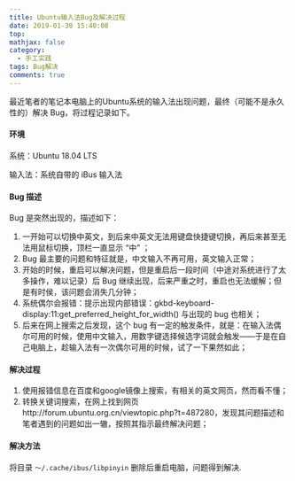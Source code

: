 ```yaml
---
title: Ubuntu输入法Bug及解决过程
date: 2019-01-30 15:40:08
top:
mathjax: false
category:
  - 手工实践
tags: Bug解决
comments: true
---
```


最近笔者的笔记本电脑上的Ubuntu系统的输入法出现问题，最终（可能不是永久性的）解决 Bug，将过程记录如下。

<!-- more -->

#### 环境

系统：Ubuntu 18.04 LTS

输入法：系统自带的 iBus 输入法

#### Bug 描述

Bug 是突然出现的，描述如下：

1. 一开始可以切换中英文，到后来中英文无法用键盘快捷键切换，再后来甚至无法用鼠标切换，顶栏一直显示 “中” ；
2. Bug 最主要的问题和特征就是，中文输入不再可用，英文输入正常；
3. 开始的时候，重启可以解决问题，但是重启后一段时间（中途对系统进行了太多操作，难以记录）后 Bug 继续出现，后来严重之时，重启也无法缓解；但是有时侯，该问题会消失几分钟；
4. 系统偶尔会报错：提示出现内部错误：gkbd-keyboard-display:11:get_preferred_height_for_width() 与出现的 bug 也相关；
5. 后来在网上搜索之后发现，这个 bug 有一定的触发条件，就是：在输入法偶尔可用的时候，使用中文输入，用数字键选择候选字词就会触发——于是在自己电脑上，趁输入法有一次偶尔可用的时候，试了一下果然如此；

#### 解决过程

1. 使用报错信息在百度和google镜像上搜索，有相关的英文网页，然而看不懂；
2. 转换关键词搜索，在网上找到网页http://forum.ubuntu.org.cn/viewtopic.php?t=487280，发现其问题描述和笔者遇到的问题如出一辙，按照其指示最终解决问题；

#### 解决方法

将目录 `～/.cache/ibus/libpinyin` 删除后重启电脑，问题得到解决. 

